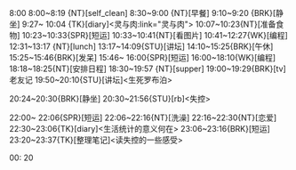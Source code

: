 
8:00
8:00~8:19 {NT}[self_clean]
8:30~9:00 {NT}[早餐]
9:10~9:20 {BRK}[静坐]
9:27~ 10:04 {TK}[diary]<灵与肉:link="灵与肉">
10:07~10:23{NT}[准备食物]
10:23~10:33{SPR}[短运]
10:33~10:41{NT}[看图片]
10:41~12:27{WK}[编程]<life-time-tracker>
12:31~13:17 {NT}[lunch]
13:17~14:09{STU}[讲坛]
14:10~15:25{BRK}[午休]
15:25~15:46{BRK}[发呆]
15:46~ 16:00{SPR}[短运]
16:00~18:10{WK}[编程]<life-time-tracker>
18:18~18:25{NT}[安排日程]
18:30~19:57 {NT}[supper]
19:00~19:29{BRK}[tv]老友记
19:50~20:10{STU}[讲坛]<生死罗布泊>

20:24~20:30{BRK}[静坐]
20:30~21:56{STU}[rb]<失控> 

22:00~ 22:06{SPR}[短运]
22:06~22:16{NT}[洗澡]
22:16~22:30{NT}[恋爱]
22:30~23:06{TK}[diary]<生活统计的意义何在>
23:06~23:16{BRK}[短运]
23:20~23:37{TK}[整理笔记]<读失控的一些感受>

00: 20


